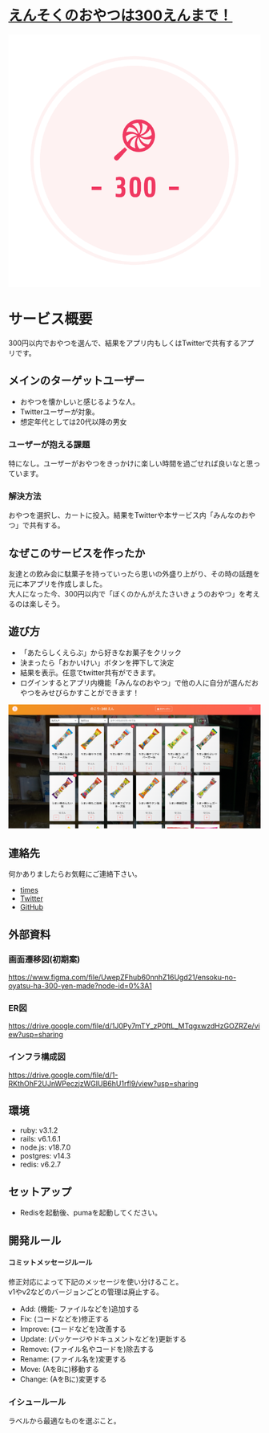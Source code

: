 # [えんそくのおやつは300えんまで！](https://oyatsu300.com/)

![えんそくのおやつは300えんまで！](app/assets/images/logo_transparent_ogp.png)

# サービス概要
300円以内でおやつを選んで、結果をアプリ内もしくはTwitterで共有するアプリです。

## メインのターゲットユーザー
- おやつを懐かしいと感じるような人。
- Twitterユーザーが対象。
- 想定年代としては20代以降の男女

### ユーザーが抱える課題
特になし。ユーザーがおやつをきっかけに楽しい時間を過ごせれば良いなと思っています。

### 解決方法
おやつを選択し、カートに投入。結果をTwitterや本サービス内「みんなのおやつ」で共有する。

## なぜこのサービスを作ったか
友達との飲み会に駄菓子を持っていったら思いの外盛り上がり、その時の話題を元に本アプリを作成しました。  
大人になった今、300円以内で「ぼくのかんがえたさいきょうのおやつ」を考えるのは楽しそう。

## 遊び方
- 「あたらしくえらぶ」から好きなお菓子をクリック
- 決まったら「おかいけい」ボタンを押下して決定
- 結果を表示。任意でtwitter共有ができます。
- ログインするとアプリ内機能「みんなのおやつ」で他の人に自分が選んだおやつをみせびらかすことができます！

![遊び方サンプル](app/assets/images/how_to_play_sampe.png)

## 連絡先
何かありましたらお気軽にご連絡下さい。
- [times](https://chat.runteq.jp/runteq/channels/times_yamada_takatoshi)
- [Twitter](https://twitter.com/moyazine)
- [GitHub](https://github.com/TakatoshiYamada/oyatsu300)

## 外部資料
### 画面遷移図(初期案)
https://www.figma.com/file/UwepZFhub60nnhZ16Ugd21/ensoku-no-oyatsu-ha-300-yen-made?node-id=0%3A1

### ER図
https://drive.google.com/file/d/1J0Py7mTY_zP0ftL_MTqgxwzdHzGOZRZe/view?usp=sharing

### インフラ構成図
https://drive.google.com/file/d/1-RKthOhF2UJnWPeczjzWGIUB6hU1rfl9/view?usp=sharing

## 環境
- ruby: v3.1.2
- rails: v6.1.6.1
- node.js: v18.7.0
- postgres: v14.3
- redis: v6.2.7

## セットアップ
- Redisを起動後、pumaを起動してください。

## 開発ルール
#### コミットメッセージルール
修正対応によって下記のメッセージを使い分けること。  
v1やv2などのバージョンごとの管理は廃止する。

- Add:     (機能- ファイルなどを)追加する
- Fix:     (コードなどを)修正する
- Improve: (コードなどを)改善する
- Update:  (パッケージやドキュメントなどを)更新する
- Remove:  (ファイル名やコードを)除去する
- Rename:  (ファイル名を)変更する
- Move:    (AをBに)移動する
- Change:  (AをBに)変更する

### イシュールール
ラベルから最適なものを選ぶこと。

